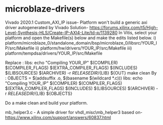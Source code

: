 # microblaze-drivers

Vivado 2020.1 Custom_AXI_IP  issue- Platform won't build a generic axi driver autogenerated by Vivado 
Solution- https://forums.xilinx.com/t5/High-Level-Synthesis-HLS/Create-IP-AXI4-Lite/td-p/1139280
In Vitis, select your platform and open the Makefile(s) below and make the edits listed below.
i) platform/microblaze_0/standalone_domain/bsp/microblaze_0/libsrc/YOUR_IP/src/Makefile
ii) platform/hw/drivers/YOUR_IP/src/Makefile
iii) platform/tempdsa/drivers/YOUR_IP/src/Makefile

Replace :
libs:
echo "Compiling YOUR_IP"
$(COMPILER) $(COMPILER_FLAGS) $(EXTRA_COMPILER_FLAGS) $(INCLUDES) $(LIBSOURCES)
$(ARCHIVER) -r ${RELEASEDIR}/${LIB} ${OUT}
make clean
By :
OBJECTS = $(addsuffix .o, $(basename $(wildcard *.c)))
libs:
echo "Compiling YOUR_IP"
$(COMPILER) $(COMPILER_FLAGS) $(EXTRA_COMPILER_FLAGS) $(INCLUDES) $(LIBSOURCES)
$(ARCHIVER) -r ${RELEASEDIR}/${LIB} ${OBJECTS}

Do a make clean and build your platform.

mb_helper3.c - A simple driver for vhdl_misc\mb_helper3 based on- https://www.xilinx.com/support/answers/60837.html 
